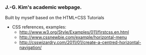 ### J.-G. Kim's academic webpage.

Built by myself based on the HTML+CSS Tutorials

* CSS references, examples:
  * http://www.w3.org/Style/Examples/011/firstcss.en.html
  * http://www.cssnewbie.com/example/horizontal-menu
  * http://csswizardry.com/2011/01/create-a-centred-horizontal-navigation/
